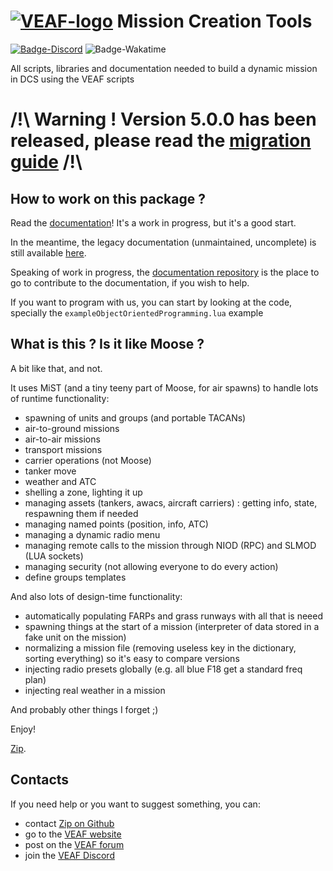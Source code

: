 # [![VEAF-logo]][VEAF website] Mission Creation Tools

[![Badge-Discord]][VEAF Discord]
![Badge-Wakatime]

All scripts, libraries and documentation needed to build a dynamic mission in DCS using the VEAF scripts

# /!\ Warning ! Version 5.0.0 has been released, please read the [migration guide](README-5.0.0.md) /!\
## How to work on this package ?

Read the [documentation][documentation-site]! It's a work in progress, but it's a good start.

In the meantime, the legacy documentation (unmaintained, uncomplete) is still available [here][documentation-old].

Speaking of work in progress, the [documentation repository][documentation-repo] is the place to go to contribute to the documentation, if you wish to help.

If you want to program with us, you can start by looking at the code, specially the `exampleObjectOrientedProgramming.lua` example

## What is this ? Is it like Moose ?

A bit like that, and not.

It uses MiST (and a tiny teeny part of Moose, for air spawns) to handle lots of runtime functionality:
- spawning of units and groups (and portable TACANs)
- air-to-ground missions 
- air-to-air missions
- transport missions
- carrier operations (not Moose)
- tanker move
- weather and ATC
- shelling a zone, lighting it up
- managing assets (tankers, awacs, aircraft carriers) : getting info, state, respawning them if needed
- managing named points (position, info, ATC)
- managing a dynamic radio menu
- managing remote calls to the mission through NIOD (RPC) and SLMOD (LUA sockets)
- managing security (not allowing everyone to do every action)
- define groups templates

And also lots of design-time functionality:
- automatically populating FARPs and grass runways with all that is neeed
- spawning things at the start of a mission (interpreter of data stored in a fake unit on the mission)
- normalizing a mission file (removing useless key in the dictionary, sorting everything) so it's easy to compare versions
- injecting radio presets globally (e.g. all blue F18 get a standard freq plan)
- injecting real weather in a mission

And probably other things I forget ;)

Enjoy!

[Zip][Zip on Github].

## Contacts

If you need help or you want to suggest something, you can:

* contact [Zip on Github]
* go to the [VEAF website]
* post on the [VEAF forum]
* join the [VEAF Discord]


[Badge-Discord]: https://img.shields.io/discord/471061487662792715?label=VEAF%20Discord&style=for-the-badge
[Badge-Wakatime]: https://wakatime.com/badge/github/VEAF/VEAF-Mission-Creation-Tools.svg
[VEAF-logo]: https://veaf.github.io/documentation/images/logo.png
[VEAF Discord]: https://www.veaf.org/discord
[Zip on Github]: https://github.com/davidp57
[VEAF website]: https://www.veaf.org
[VEAF forum]: https://www.veaf.org/forum

[documentation-old]: ./old_documentation/_index.md
[documentation-site]: https://veaf.github.io/documentation/
[documentation-repo]: https://github.com/VEAF/documentation
